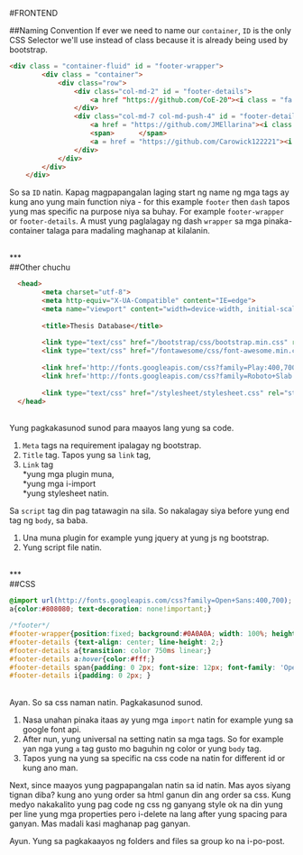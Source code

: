 #FRONTEND

##Naming Convention 
If ever we need to name our `container`, `ID` is the only CSS Selector we'll use instead of class because it is already being used by bootstrap.

```html
<div class = "container-fluid" id = "footer-wrapper">
        <div class = "container">
            <div class="row">
                <div class="col-md-2" id = "footer-details">   
                    <a href "https://github.com/CoE-20"><i class = "fa fa-github"></i><span >COE-20</span></a>
                </div>
                <div class="col-md-7 col-md-push-4" id = "footer-details">
                    <a href = "https://github.com/JMEllarina"><i class = "fa fa-github"></i><span>Joanna Marie A. Ellarina</span></a>
                    <span>      </span>
                    <a = href = "https://github.com/Carowick122221"><i class = "fa fa-github"></i><span >Beatrice Nicole R. Quindoyos</span></a>
                </div>
            </div>
        </div>
    </div>   
```

 
So sa `ID` natin. Kapag magpapangalan laging start ng name ng mga tags ay kung ano yung main function niya - for this example `footer` then `dash` tapos yung mas specific na purpose niya sa buhay. For example `footer-wrapper` or `footer-details`. A must yung paglalagay ng dash `wrapper` sa mga pinaka-container talaga para madaling maghanap at kilalanin. 

<br>
***

<br>
##Other chuchu

```html
  <head>  
        <meta charset="utf-8">
        <meta http-equiv="X-UA-Compatible" content="IE=edge">
        <meta name="viewport" content="width=device-width, initial-scale=1">
            
        <title>Thesis Database</title>
            
        <link type="text/css" href="/bootstrap/css/bootstrap.min.css" rel="stylesheet">
        <link type="text/css" href="/fontawesome/css/font-awesome.min.css" rel="stylesheet">
            
        <link href='http://fonts.googleapis.com/css?family=Play:400,700' rel='stylesheet' type='text/css'>
        <link href='http://fonts.googleapis.com/css?family=Roboto+Slab' rel='stylesheet' type='text/css'>
        
        <link type="text/css" href="/stylesheet/stylesheet.css" rel="stylesheet">
  </head>  
```
<br>
Yung pagkakasunod sunod para maayos lang yung sa code. 

1. `Meta` tags na requirement ipalagay ng bootstrap. 
2. `Title` tag. Tapos yung sa `link` tag, 
3. `Link` tag <br> 
*yung mga plugin muna, <br>
*yung mga i-import  <br>
*yung stylesheet natin. 

Sa `script` tag din pag tatawagin na sila. So nakalagay siya before yung end tag ng `body`, sa baba. 

1. Una muna plugin for example yung jquery at yung js ng bootstrap. 
2. Yung script file natin.

<br>
***
<br>
##CSS 

```css
@import url(http://fonts.googleapis.com/css?family=Open+Sans:400,700);
a{color:#808080; text-decoration: none!important;}

/*footer*/
#footer-wrapper{position:fixed; background:#0A0A0A; width: 100%; height: 30px; z-index: 888; bottom:0; }
#footer-details {text-align: center; line-height: 2;}
#footer-details a{transition: color 750ms linear;}
#footer-details a:hover{color:#fff;}
#footer-details span{padding: 0 2px; font-size: 12px; font-family: 'Open Sans', sans-serif;}
#footer-details i{padding: 0 2px; }
```
<br>
Ayan. So sa css naman natin. Pagkakasunod sunod.

1. Nasa unahan pinaka itaas ay yung mga `import` natin for example yung sa google font api.
2. After nun, yung universal na setting natin sa mga tags. So for example yan nga yung `a` tag gusto mo baguhin ng color or yung `body` tag. 
3. Tapos yung na yung sa specific na css code na natin for different id or kung ano man.

Next, since maayos yung pagpapangalan natin sa id natin. Mas ayos siyang tignan diba? kung ano yung order sa html ganun din ang order sa css. 
Kung medyo nakakalito yung pag code ng css ng ganyang style ok na din yung per line yung mga properties pero i-delete na lang after yung spacing para ganyan. Mas madali kasi maghanap pag ganyan. 


Ayun. Yung sa pagkakaayos ng folders and files sa group ko na i-po-post.


